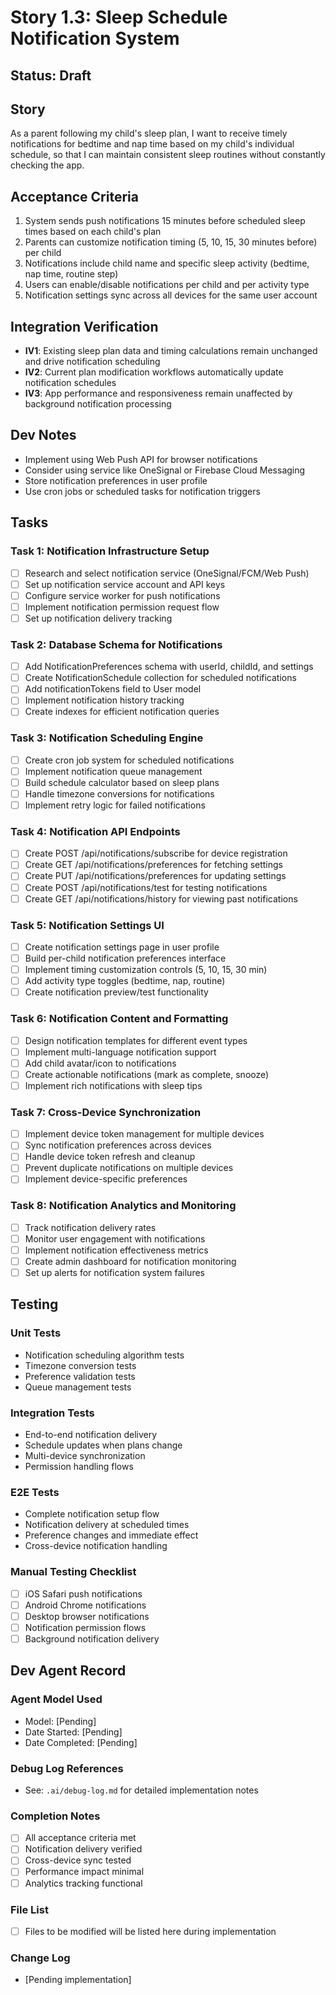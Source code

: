 # Story 1.3: Sleep Schedule Notification System

## Status: Draft

## Story
As a parent following my child's sleep plan,
I want to receive timely notifications for bedtime and nap time based on my child's individual schedule,
so that I can maintain consistent sleep routines without constantly checking the app.

## Acceptance Criteria
1. System sends push notifications 15 minutes before scheduled sleep times based on each child's plan
2. Parents can customize notification timing (5, 10, 15, 30 minutes before) per child
3. Notifications include child name and specific sleep activity (bedtime, nap time, routine step)
4. Users can enable/disable notifications per child and per activity type
5. Notification settings sync across all devices for the same user account

## Integration Verification
- **IV1**: Existing sleep plan data and timing calculations remain unchanged and drive notification scheduling
- **IV2**: Current plan modification workflows automatically update notification schedules
- **IV3**: App performance and responsiveness remain unaffected by background notification processing

## Dev Notes
- Implement using Web Push API for browser notifications
- Consider using service like OneSignal or Firebase Cloud Messaging
- Store notification preferences in user profile
- Use cron jobs or scheduled tasks for notification triggers

## Tasks

### Task 1: Notification Infrastructure Setup
- [ ] Research and select notification service (OneSignal/FCM/Web Push)
- [ ] Set up notification service account and API keys
- [ ] Configure service worker for push notifications
- [ ] Implement notification permission request flow
- [ ] Set up notification delivery tracking

### Task 2: Database Schema for Notifications
- [ ] Add NotificationPreferences schema with userId, childId, and settings
- [ ] Create NotificationSchedule collection for scheduled notifications
- [ ] Add notificationTokens field to User model
- [ ] Implement notification history tracking
- [ ] Create indexes for efficient notification queries

### Task 3: Notification Scheduling Engine
- [ ] Create cron job system for scheduled notifications
- [ ] Implement notification queue management
- [ ] Build schedule calculator based on sleep plans
- [ ] Handle timezone conversions for notifications
- [ ] Implement retry logic for failed notifications

### Task 4: Notification API Endpoints
- [ ] Create POST /api/notifications/subscribe for device registration
- [ ] Create GET /api/notifications/preferences for fetching settings
- [ ] Create PUT /api/notifications/preferences for updating settings
- [ ] Create POST /api/notifications/test for testing notifications
- [ ] Create GET /api/notifications/history for viewing past notifications

### Task 5: Notification Settings UI
- [ ] Create notification settings page in user profile
- [ ] Build per-child notification preferences interface
- [ ] Implement timing customization controls (5, 10, 15, 30 min)
- [ ] Add activity type toggles (bedtime, nap, routine)
- [ ] Create notification preview/test functionality

### Task 6: Notification Content and Formatting
- [ ] Design notification templates for different event types
- [ ] Implement multi-language notification support
- [ ] Add child avatar/icon to notifications
- [ ] Create actionable notifications (mark as complete, snooze)
- [ ] Implement rich notifications with sleep tips

### Task 7: Cross-Device Synchronization
- [ ] Implement device token management for multiple devices
- [ ] Sync notification preferences across devices
- [ ] Handle device token refresh and cleanup
- [ ] Prevent duplicate notifications on multiple devices
- [ ] Implement device-specific preferences

### Task 8: Notification Analytics and Monitoring
- [ ] Track notification delivery rates
- [ ] Monitor user engagement with notifications
- [ ] Implement notification effectiveness metrics
- [ ] Create admin dashboard for notification monitoring
- [ ] Set up alerts for notification system failures

## Testing

### Unit Tests
- Notification scheduling algorithm tests
- Timezone conversion tests
- Preference validation tests
- Queue management tests

### Integration Tests
- End-to-end notification delivery
- Schedule updates when plans change
- Multi-device synchronization
- Permission handling flows

### E2E Tests
- Complete notification setup flow
- Notification delivery at scheduled times
- Preference changes and immediate effect
- Cross-device notification handling

### Manual Testing Checklist
- [ ] iOS Safari push notifications
- [ ] Android Chrome notifications
- [ ] Desktop browser notifications
- [ ] Notification permission flows
- [ ] Background notification delivery

## Dev Agent Record

### Agent Model Used
- Model: [Pending]
- Date Started: [Pending]
- Date Completed: [Pending]

### Debug Log References
- See: `.ai/debug-log.md` for detailed implementation notes

### Completion Notes
- [ ] All acceptance criteria met
- [ ] Notification delivery verified
- [ ] Cross-device sync tested
- [ ] Performance impact minimal
- [ ] Analytics tracking functional

### File List
<!-- List all files created or modified during implementation -->
- [ ] Files to be modified will be listed here during implementation

### Change Log
<!-- Document significant changes made during implementation -->
- [Pending implementation]